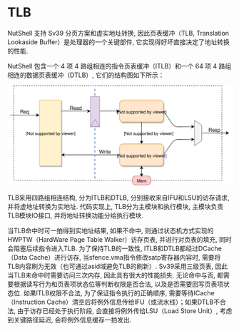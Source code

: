 # TLB

NutShell 支持 Sv39 分页方案和虚实地址转换, 因此页表缓冲（TLB, Translation Lookaside Buffer）是处理器的一个关键部件, 它实现得好坏直接决定了地址转换的性能. 

NutShell 包含一个 4 项 4 路组相连的指令页表缓冲（ITLB）和一个 64 项 4 路组相连的数据页表缓冲（DTLB）, 它们的结构图如下所示：



![](tlb.svg)

TLB采用四路组相连结构, 分为ITLB和DTLB, 分别接收来自IFU和LSU的访存请求, 并将虚地址转换为实地址. 代码实现上, TLB分为主模块和执行模块, 主模块负责TLB模块IO接口, 并将地址转换功能分给执行模块. 

当TLB命中时可一拍得到实地址结果, 如果不命中, 则通过状态机方式实现的HWPTW（HardWare Page Table Walker）访存页表, 并进行对页表的填充, 同时会阻塞后续指令进入TLB. 为了保持TLB的一致性, ITLB和DTLB都经过DCache（Data Cache）进行访存, 当sfence.vma指令修改satp寄存器内容时, 需要将TLB内容刷为无效（也可通过asid域避免TLB的刷新）. Sv39采用三级页表, 因此当TLB未命中时需要访问三次内存, 因此具有很大的性能损失. 无论命中与否, 都需要根据读写行为和页表项状态位等判断权限是否合法, 以及是否需要回写页表项状态位. 如果ITLB权限不合法, 为了保证指令执行的正确顺序, 需要等待ICache（Instruction Cache）清空后将例外信息传给IFU（或流水线）；如果DTLB不合法, 由于访存已经处于执行阶段, 会直接将例外传给LSU（Load Store Unit）, 考虑到关键路径延迟, 会将例外信息缓存一拍发出. 
